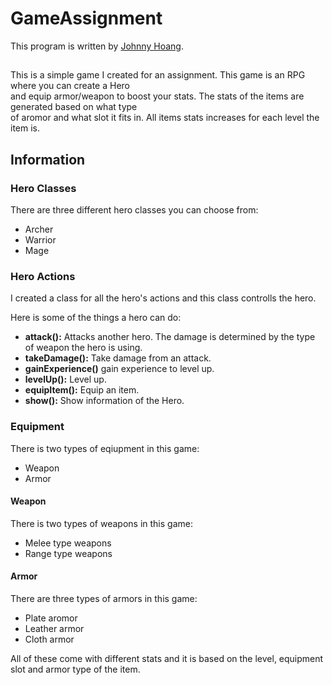 # GameAssignment

This program is written by [Johnny Hoang](https://github.com/flaakan).

##
This is a simple game I created for an assignment. This game is an RPG where you can create a Hero  
and equip armor/weapon to boost your stats. The stats of the items are generated based on what type  
of aromor and what slot it fits in. All items stats increases for each level the item is. 


## Information
### Hero Classes
 There are three different hero classes you can choose from:
 * Archer
 * Warrior
 * Mage
 
### Hero Actions
I created a class for all the hero's actions and this class controlls the hero.

Here is some of the things a hero can do:
* **attack():** Attacks another hero. The damage is determined by the type of weapon the hero is using.
* **takeDamage():** Take damage from an attack.
* **gainExperience()** gain experience to level up. 
* **levelUp():** Level up.
* **equipItem():** Equip an item. 
* **show():** Show information of the Hero.

### Equipment
There is two types of eqiupment in this game:
* Weapon
* Armor

#### Weapon
There is two types of weapons in this game:
* Melee type weapons
* Range type weapons

#### Armor
There are three types of armors in this game:
* Plate aromor
* Leather armor
* Cloth armor

All of these come with different stats and it is based on the level, equipment slot and armor type of the item.
